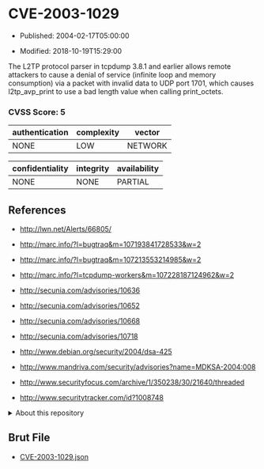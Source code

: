 # CVE-2003-1029

- Published: 2004-02-17T05:00:00

- Modified: 2018-10-19T15:29:00

The L2TP protocol parser in tcpdump 3.8.1 and earlier allows remote attackers to cause a denial of service (infinite loop and memory consumption) via a packet with invalid data to UDP port 1701, which causes l2tp_avp_print to use a bad length value when calling print_octets.

### CVSS Score: **5**

| authentication | complexity | vector |
| --- | --- | --- |
| NONE | LOW | NETWORK |

| confidentiality | integrity | availability |
| --- | --- | --- |
| NONE | NONE | PARTIAL |

## References

* http://lwn.net/Alerts/66805/

* http://marc.info/?l=bugtraq&m=107193841728533&w=2

* http://marc.info/?l=bugtraq&m=107213553214985&w=2

* http://marc.info/?l=tcpdump-workers&m=107228187124962&w=2

* http://secunia.com/advisories/10636

* http://secunia.com/advisories/10652

* http://secunia.com/advisories/10668

* http://secunia.com/advisories/10718

* http://www.debian.org/security/2004/dsa-425

* http://www.mandriva.com/security/advisories?name=MDKSA-2004:008

* http://www.securityfocus.com/archive/1/350238/30/21640/threaded

* http://www.securitytracker.com/id?1008748

<details>
<summary>About this repository</summary> 

  This repository is part of the project [Live Hack CVE](https://github.com/Live-Hack-CVE). Main website can be found [www.live-hack.org](https://www.live-hack.org) 
  
  Made by [Sn0wAlice](https://github.com/Sn0wAlice) for the people that care about security and need to have a feed of the latest CVEs. Hope you enjoy it, don't forget to star the repo and follow me on [Twitter](https://twitter.com/Sn0wAlice) and [Github](https://github.com/Sn0wAlice). And that is my [personnal website](https://www.alice-snow.me/)

  - [Home Page](https://github.com/Live-Hack-CVE)
  - [Framework](https://github.com/Live-Hack-CVE/cve-framework)
  - [CVE database](https://github.com/Live-Hack-CVE/full_database)
  - [Changelog](https://github.com/Live-Hack-CVE/Changelog)
</details>

## Brut File

* [CVE-2003-1029.json](https://raw.githubusercontent.com/Live-Hack-CVE/full_database/main/cves/2003/CVE-2003-1029.json)

